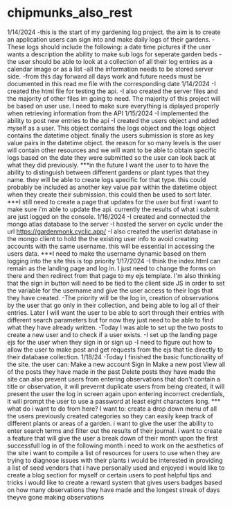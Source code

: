 # chipmunks_also_rest
1/14/2024
    -this is the start of my gardening log project. the aim is to create an application users can sign into and make daily logs of their gardens. 
    -These logs should include the following:
        a date time
        pictures if the user wants
        a description
        the ability to make sub logs for seperate garden beds
    -the user should be able to look at a collection of all their log entries as a calendar image or as a list
    -all the information needs to be stored server side.
    -from this day forward all days work and future needs must be documented in this read me file with the corresponding date
1/14/2024
    -I created the html file for testing the api.
    -I also created the server files and the majority of other files im going to need. The majority of this project will be based on user use. I need to make sure everything is diplayed properly when retrieving information from the API
1/15/2024
    -I implemented the ability to post new entries to the api
    -I created the users object and added myself as a user. This object contains the logs object and the logs object contains the datetime object. finally the users submission is store as key value pairs in the datetime object. the reason for so many levels is the user will contain other resources and we will want to be able to obtain specific logs based on the date they were submitted so the user can look back at what they did previously.
    ***in the future I want the user to to have the ability to distinguish between different gardens or plant types that they name. they will be able to create logs specific for that type. this could probably be included as another key value pair within the datetime object when they create their submission. this could then be used to sort later.
    ***I still need to create a page that updates for the user but first i want to make sure i'm able to update the api. currently the results of what i submit are just logged on the console.
1/16/2024
    -I created and connected the mongo atlas database to the server
    -I hosted the server on cyclic under the url https://gardenmonk.cyclic.app/
    -I also created the userlist database in the mongo client to hold the the existing user info to avoid creating accounts with the same username. this will be essential in accessing the users data. 
    ***I need to make the username dynamic based on them logging into the site this is top priority
1/17/2024
    -I think the index.html can remain as the landing page and log in. I just need to change the forms on there and then redirect from that page to my ejs template. I'm also thinking that the sign in button will need to be tied to the client side JS in order to set the variable for the username and give the user access to their logs that they have created.
    -The priority will be the log in, creation of observations by the user that go only in their collection, and being able to log all of their entries. Later I will want the user to be able to sort through their entries with different search parameters but for now they just need to be able to find what they have already written.
    -Today I was able to set up the two posts to create a new user and to check if a user exists. 
    -I set up the landing page ejs for the user when they sign in or sign up
    -I need to figure out how to allow the user to make post and get requests from the ejs that tie directly to their database collection. 
1/18/24
    -Today I finished the basic functionality of the site. the user can:
        Make a new account
        Sign in
        Make a new post
        View all of the posts they have made in the past
        Delete posts they have made
    the site can also prevent users from entering observations that don't contain a title or observation, it will prevernt duplicate users from being created, it will present the user the log in screen again upon entering incorrect credentials, it will prompt the user to use a password at least eight characters long.
    *** what do i want to do from here? I want to:
        create a drop down menu of all the users previously created categories so they can easily keep track of different plants or areas of a garden.
        i want to give the user the ability to enter search terms and filter out the results of their journal.
        i want to create a feature that will give the user a break down of their month upon the first successfull log in of the following month
        i need to work on the aesthetics of the site
        i want to compile a list of resources for users to use when they are trying to diagnose issues with their plants
        i would be interested in providing a list of seed vendors that i have personally used and enjoyed
        i would like to create a blog section for myself or certain users to post helpful tips and tricks
        i would like to create a reward system that gives users badges based on how many observations they have made and the longest streak of days theyve gone making observations